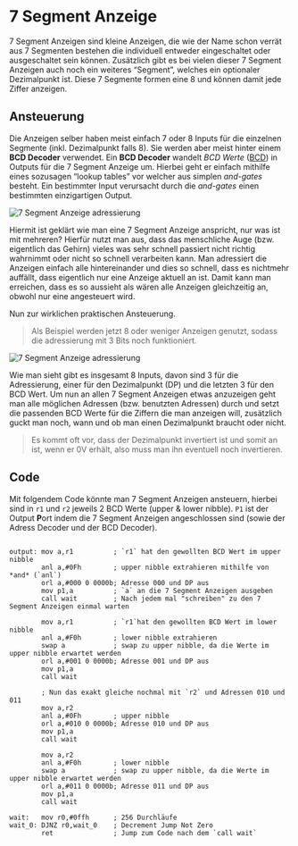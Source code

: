 # 7 Segment Anzeige

7 Segment Anzeigen sind kleine Anzeigen, die wie der Name schon verrät aus 7 Segmenten bestehen die individuell entweder eingeschaltet oder ausgeschaltet sein können. Zusätzlich gibt es bei vielen dieser 7 Segment Anzeigen auch noch ein weiteres “Segment”, welches ein optionaler Dezimalpunkt ist. Diese 7 Segmente formen eine 8 und können damit jede Ziffer anzeigen.

## Ansteuerung

Die Anzeigen selber haben meist einfach 7 oder 8 Inputs für die einzelnen Segmente (inkl. Dezimalpunkt falls 8). Sie werden aber meist hinter einem **BCD Decoder** verwendet. Ein **BCD Decoder** wandelt *BCD Werte* ([BCD](/microcontroller/bcd)) in Outputs für die 7 Segment Anzeige um. Hierbei geht er einfach mithilfe eines sozusagen “lookup tables” vor welcher aus simplen *and-gates* besteht. Ein bestimmter Input verursacht durch die *and-gates* einen bestimmten einzigartigen Output. 

![7 Segment Anzeige adressierung](../../assets/lti/7Segment-1.svg)

Hiermit ist geklärt wie man eine 7 Segment Anzeige anspricht, nur was ist mit mehreren?
Hierfür nutzt man aus, dass das menschliche Auge (bzw. eigentlich das Gehirn) vieles was sehr schnell passiert nicht richtig wahrnimmt oder nicht so schnell verarbeiten kann.
Man adressiert die Anzeigen einfach alle hintereinander und dies so schnell, dass es nichtmehr auffällt, dass eigentlich nur eine Anzeige aktuell an ist. Damit kann man erreichen, dass es so aussieht als wären alle Anzeigen gleichzeitig an, obwohl nur eine angesteuert wird. 

Nun zur wirklichen praktischen Ansteuerung. 

> Als Beispiel werden jetzt 8 oder weniger Anzeigen genutzt, sodass die adressierung mit 3 Bits noch funktioniert. 

![7 Segment Anzeige adressierung](../../assets/lti/7Segment-2.svg)

Wie man sieht gibt es insgesamt 8 Inputs, davon sind 3 für die Adressierung, einer für den Dezimalpunkt (DP) und die letzten 3 für den BCD Wert. Um nun an allen 7 Segment Anzeigen etwas anzuzeigen geht man alle möglichen Adressen (bzw. benutzten Adressen) durch und setzt die passenden BCD Werte für die Ziffern die man anzeigen will, zusätzlich guckt man noch, wann und ob man einen Dezimalpunkt braucht oder nicht.

> Es kommt oft vor, dass der Dezimalpunkt invertiert ist und somit an ist, wenn er 0V erhält, also muss man ihn eventuell noch invertieren.

## Code

Mit folgendem Code könnte man 7 Segment Anzeigen ansteuern, hierbei sind in `r1` und `r2` jeweils 2 BCD Werte (upper & lower nibble). `P1` ist der Output **P**ort indem die 7 Segment Anzeigen angeschlossen sind (sowie der Adress Decoder und der BCD Decoder).

```asm6502

output: mov a,r1          ; `r1` hat den gewollten BCD Wert im upper nibble
        anl a,#0Fh        ; upper nibble extrahieren mithilfe von *and* (`anl`)
        orl a,#000 0 0000b; Adresse 000 und DP aus
        mov p1,a          ; `a` an die 7 Segment Anzeigen ausgeben
        call wait         ; Nach jedem mal "schreiben" zu den 7 Segment Anzeigen einmal warten
        
        mov a,r1          ; `r1`hat den gewollten BCD Wert im lower nibble
        anl a,#F0h        ; lower nibble extrahieren
        swap a            ; swap zu upper nibble, da die Werte im upper nibble erwartet werden
        orl a,#001 0 0000b; Adresse 001 und DP aus
        mov p1,a
        call wait
        
        ; Nun das exakt gleiche nochmal mit `r2` und Adressen 010 und 011
        mov a,r2
        anl a,#0Fh        ; upper nibble
        orl a,#010 0 0000b; Adresse 010 und DP aus
        mov p1,a
        call wait
        
        mov a,r2
        anl a,#F0h        ; lower nibble
        swap a            ; swap zu upper nibble, da die Werte im upper nibble erwartet werden
        orl a,#011 0 0000b; Adresse 011 und DP aus
        mov p1,a
        call wait

wait:   mov r0,#0ffh      ; 256 Durchläufe
wait_0: DJNZ r0,wait_0    ; Decrement Jump Not Zero
        ret               ; Jump zum Code nach dem `call wait`
```



